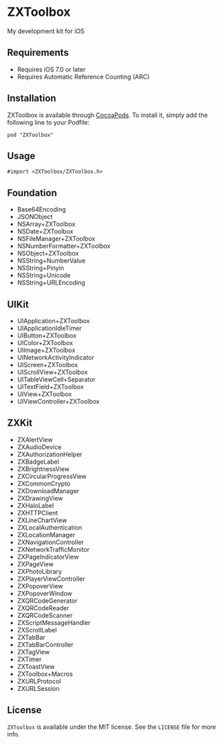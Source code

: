 # ZXToolbox
My development kit for iOS

## Requirements

* Requires iOS 7.0 or later
* Requires Automatic Reference Counting (ARC)

## Installation

ZXToolbox is available through [CocoaPods](https://cocoapods.org/pods/ZXToolbox). To install it, simply add the following line to your Podfile:

```
pod "ZXToolbox"
```

## Usage

```
#import <ZXToolbox/ZXToolbox.h>
```

## Foundation

* Base64Encoding
* JSONObject
* NSArray+ZXToolbox
* NSDate+ZXToolbox
* NSFileManager+ZXToolbox
* NSNumberFormatter+ZXToolbox
* NSObject+ZXToolbox
* NSString+NumberValue
* NSString+Pinyin
* NSString+Unicode
* NSString+URLEncoding

## UIKit

* UIApplication+ZXToolbox
* UIApplicationIdleTimer
* UIButton+ZXToolbox
* UIColor+ZXToolbox
* UIImage+ZXToolbox
* UINetworkActivityIndicator
* UIScreen+ZXToolbox
* UIScrollView+ZXToolbox
* UITableViewCell+Separator
* UITextField+ZXToolbox
* UIView+ZXToolbox
* UIViewController+ZXToolbox

## ZXKit

* ZXAlertView
* ZXAudioDevice
* ZXAuthorizationHelper
* ZXBadgeLabel
* ZXBrightnessView
* ZXCircularProgressView
* ZXCommonCrypto
* ZXDownloadManager
* ZXDrawingView
* ZXHaloLabel
* ZXHTTPClient
* ZXLineChartView
* ZXLocalAuthentication
* ZXLocationManager
* ZXNavigationController
* ZXNetworkTrafficMonitor
* ZXPageIndicatorView
* ZXPageView
* ZXPhotoLibrary
* ZXPlayerViewController
* ZXPopoverView
* ZXPopoverWindow
* ZXQRCodeGenerator
* ZXQRCodeReader
* ZXQRCodeScanner
* ZXScriptMessageHandler
* ZXScrollLabel
* ZXTabBar
* ZXTabBarController
* ZXTagView
* ZXTimer
* ZXToastView
* ZXToolbox+Macros
* ZXURLProtocol
* ZXURLSession

## License

`ZXToolbox` is available under the MIT license. See the `LICENSE` file for more info.
